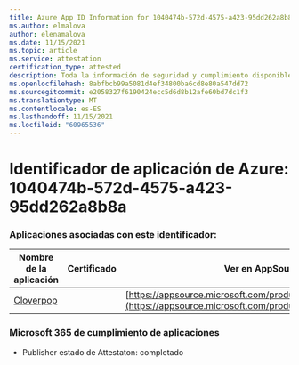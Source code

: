 ```yaml
---
title: Azure App ID Information for 1040474b-572d-4575-a423-95dd262a8b8a
ms.author: elmalova
author: elenamalova
ms.date: 11/15/2021
ms.topic: article
ms.service: attestation
certification_type: attested
description: Toda la información de seguridad y cumplimiento disponible para 1040474b-572d-4575-a423-95dd262a8b8a.
ms.openlocfilehash: 8abfbcb99a5081d4ef34800ba6cd8e80a547dd72
ms.sourcegitcommit: e2058327f6190424ecc5d6d8b12afe60bd7dc1f3
ms.translationtype: MT
ms.contentlocale: es-ES
ms.lasthandoff: 11/15/2021
ms.locfileid: "60965536"
---
```

# <a name="azure-app-id-1040474b-572d-4575-a423-95dd262a8b8a"></a>Identificador de aplicación de Azure: 1040474b-572d-4575-a423-95dd262a8b8a


### <a name="apps-associated-with-this-id"></a>Aplicaciones asociadas con este identificador:
| **Nombre de la aplicación** | **Certificado** | **Ver en AppSource** |
|--------------|---------------|-----------------------|
| [Cloverpop](https://docs.microsoft.com/microsoft-365-app-certification/forward/WA200001803) |  | [https://appsource.microsoft.com/product/office/WA200001803](https://appsource.microsoft.com/product/office/WA200001803) |

### <a name="microsoft-365-app-compliance-status"></a>Microsoft 365 de cumplimiento de aplicaciones
- Publisher estado de Attestaton: completado
